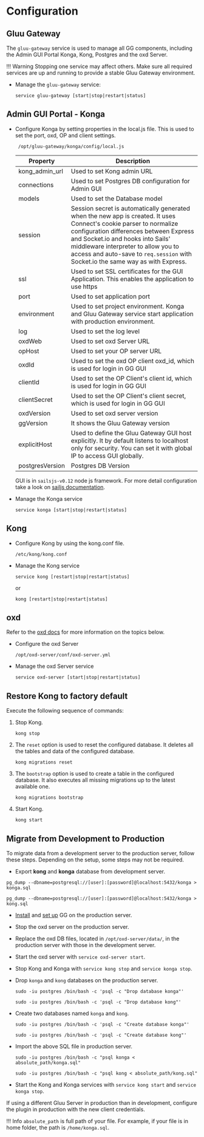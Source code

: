 # Configuration

## Gluu Gateway

The `gluu-gateway` service is used to manage all GG components, including the Admin GUI Portal Konga, Kong, Postgres and the oxd Server.

!!! Warning 
    Stopping one service may affect others. Make sure all required services are up and running to provide a stable Gluu Gateway environment. 

* Manage the `gluu-gateway` service:

    ```
    service gluu-gateway [start|stop|restart|status]
    ```

## Admin GUI Portal - Konga

* Configure Konga by setting properties in the local.js file. This is used to set the port, oxd, OP and client settings.

    ```
     /opt/gluu-gateway/konga/config/local.js
    ```

    |Property|Description|
    |--------|-----------|
    |kong_admin_url|Used to set Kong admin URL|
    |connections|Used to set Postgres DB configuration for Admin GUI|
    |models|Used to set the Database model|
    |session|Session secret is automatically generated when the new app is created. It uses Connect's cookie parser to normalize configuration differences between Express and Socket.io and hooks into Sails' middleware interpreter to allow you to access and auto-save to `req.session` with Socket.io the same way as with Express.|
    |ssl|Used to set SSL certificates for the GUI Application. This enables the application to use https|
    |port|Used to set application port|
    |environment|Used to set project environment. Konga and Gluu Gateway service start application with production environment.|
    |log|Used to set the log level|
    |oxdWeb|Used to set oxd Server URL|
    |opHost|Used to set your OP server URL|
    |oxdId|Used to set the oxd OP client oxd_id, which is used for login in GG GUI|
    |clientId|Used to set the OP Client's client id, which is used for login in GG GUI|
    |clientSecret|Used to set the OP Client's client secret, which is used for login in GG GUI|
    |oxdVersion|Used to set oxd server version|
    |ggVersion|It shows the Gluu Gateway version|
    |explicitHost|Used to define the Gluu Gateway GUI host explicitly. It by default listens to localhost only for security. You can set it with global IP to access GUI globally.|
    |postgresVersion| Postgres DB Version |

    GUI is in `sailsjs-v0.12` node js framework. For more detail configuration take a look on [sailjs documentation](https://0.12.sailsjs.com/documentation/reference/configuration).

* Manage the Konga service

    ```
    service konga [start|stop|restart|status]
    ```

## Kong

* Configure Kong by using the kong.conf file.

    ```
    /etc/kong/kong.conf
    ```

* Manage the Kong service

    ```
    service kong [restart|stop|restart|status]
    ```

    or 

    ```
    kong [restart|stop|restart|status]
    ```

## oxd

Refer to the [oxd docs](https://gluu.org/docs/oxd/4.0) for more information on the topics below. 

* Configure the oxd Server

    ```
    /opt/oxd-server/conf/oxd-server.yml
    ```

* Manage the oxd Server service

    ```
    service oxd-server [start|stop|restart|status]
    ```

## Restore Kong to factory default

Execute the following sequence of commands:

1. Stop Kong.

    ```
    kong stop
    ```

1. The `reset` option is used to reset the configured database. It deletes all the tables and data of the configured database.

    ```
    kong migrations reset
    ```

1. The `bootstrap` option is used to create a table in the configured database. It also executes all missing migrations up to the latest available one.

    ```
    kong migrations bootstrap
    ```

1. Start Kong.

    ```
    kong start
    ```

## Migrate from Development to Production 

To migrate data from a development server to the production server, follow these steps. Depending on the setup, some steps may not be required.

- Export **kong** and **konga** database from development server.

```
pg_dump --dbname=postgresql://[user]:[password]@localhost:5432/konga > konga.sql
```

```
pg_dump --dbname=postgresql://[user]:[password]@localhost:5432/konga > kong.sql
```

- [Install](./installation.md) and [set up](./installation.md#run-the-setup-script) GG on the production server.

- Stop the oxd server on the production server.

- Replace the oxd DB files, located in `/opt/oxd-server/data/`, in the production server with those in the development server.

- Start the oxd server with `service oxd-server start`.

- Stop Kong and Konga with `service kong stop` and `service konga stop`.

- Drop `konga` and `kong` databases on the production server.

    ```
    sudo -iu postgres /bin/bash -c 'psql -c "Drop database konga"'
    ```

    ```
    sudo -iu postgres /bin/bash -c 'psql -c "Drop database kong"'
    ```

- Create two databases named `konga` and `kong`.

    ```
    sudo -iu postgres /bin/bash -c 'psql -c "Create database konga"'
    ```

    ```
    sudo -iu postgres /bin/bash -c 'psql -c "Create database kong"'
    ```

- Import the above SQL file in production server.

    ```
    sudo -iu postgres /bin/bash -c "psql konga < absolute_path/konga.sql"
    ```

    ```
    sudo -iu postgres /bin/bash -c "psql kong < absolute_path/kong.sql"
    ```

- Start the Kong and Konga services with `service kong start` and `service konga stop`.

If using a different Gluu Server in production than in development, configure the plugin in production with the new client credentials.

!!! Info
    `absolute_path` is full path of your file. For example, if your file is in home folder, the path is `/home/konga.sql`.
